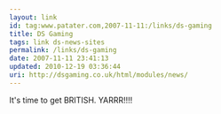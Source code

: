 ```yaml
---
layout: link
id: tag:www.patater.com,2007-11-11:/links/ds-gaming
title: DS Gaming
tags: link ds-news-sites
permalink: /links/ds-gaming
date: 2007-11-11 23:41:13
updated: 2010-12-19 03:36:44
uri: http://dsgaming.co.uk/html/modules/news/
---
```

It's time to get BRITISH. YARRR!!!!
